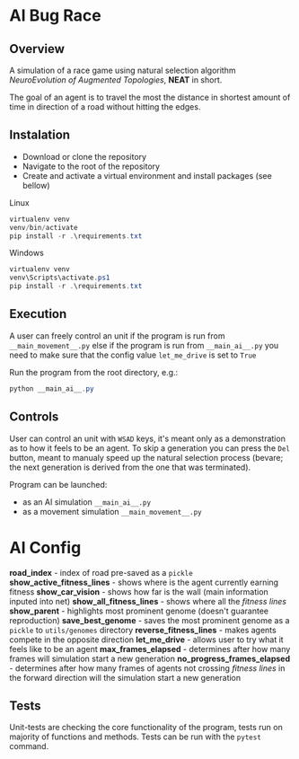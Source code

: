 # AI Bug Race

## Overview
A simulation of a race game using natural selection algorithm *NeuroEvolution of Augmented Topologies*, **NEAT** in short.

The goal of an agent is to travel the most the distance in shortest amount of time in direction of a road without hitting the edges.

## Instalation
- Download or clone the repository
- Navigate to the root of the repository
- Create and activate a virtual environment and install packages (see bellow)

Linux
```ps1
virtualenv venv
venv/bin/activate
pip install -r .\requirements.txt
```
Windows
```ps1
virtualenv venv
venv\Scripts\activate.ps1
pip install -r .\requirements.txt
```


## Execution
A user can freely control an unit if the program is run from `__main_movement__.py` else if the program is run from `__main_ai__.py` you need to make sure that the config value `let_me_drive` is set to  `True`
  
Run the program from the root directory, e.g.:
```ps1 
python __main_ai__.py
```

## Controls
User can control an unit with `WSAD` keys, it's meant only as a demonstration as to how it feels to be an agent.
To skip a generation you can press the `Del` button, meant to manualy speed up the natural selection process (bevare; the next generation is derived from the one that was terminated).

Program can be launched:
- as an AI simulation `__main_ai__.py`
- as a movement simulation `__main_movement__.py`
  
# AI Config
**road_index**
        -    index of road pre-saved as a `pickle` 
**show_active_fitness_lines** 
        - shows where is the agent currently earning fitness
**show_car_vision** 
        - shows how far is the wall (main information inputed into net)
**show_all_fitness_lines** 
        - shows where all the *fitness lines*
**show_parent** 
        - highlights most prominent genome (doesn't guarantee reproduction)
**save_best_genome** 
        - saves the most prominent genome as a `pickle` to `utils/genomes` directory 
**reverse_fitness_lines** 
        - makes agents compete in the opposite direction 
**let_me_drive** 
        - allows user to try what it feels like to be an agent
**max_frames_elapsed** 
        - determines after how many frames will simulation start a new generation
**no_progress_frames_elapsed** 
        - determines after how many frames of agents not crossing *fitness lines* in the forward direction will the simulation start a new generation


## Tests
Unit-tests are checking the core functionality of the program, tests run on majority of functions and methods. Tests can be run with the `pytest` command.